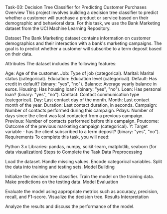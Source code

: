 Task-03: Decision Tree Classifier for Predicting Customer Purchases
Overview
This project involves building a decision tree classifier to predict whether a customer will purchase a product or service based on their demographic and behavioral data. For this task, we use the Bank Marketing dataset from the UCI Machine Learning Repository.

Dataset
The Bank Marketing dataset contains information on customer demographics and their interaction with a bank's marketing campaigns. The goal is to predict whether a customer will subscribe to a term deposit based on their data.

Attributes
The dataset includes the following features:

Age: Age of the customer.
Job: Type of job (categorical).
Marital: Marital status (categorical).
Education: Education level (categorical).
Default: Has credit in default? (binary: "yes", "no").
Balance: Average yearly balance in euros.
Housing: Has housing loan? (binary: "yes", "no").
Loan: Has personal loan? (binary: "yes", "no").
Contact: Contact communication type (categorical).
Day: Last contact day of the month.
Month: Last contact month of the year.
Duration: Last contact duration, in seconds.
Campaign: Number of contacts performed during this campaign.
Pdays: Number of days since the client was last contacted from a previous campaign.
Previous: Number of contacts performed before this campaign.
Poutcome: Outcome of the previous marketing campaign (categorical).
Y: Target variable - has the client subscribed to a term deposit? (binary: "yes", "no").
Requirements
To complete this task, you will need:

Python 3.x
Libraries: pandas, numpy, scikit-learn, matplotlib, seaborn (for data visualization)
Steps to Complete the Task
Data Preprocessing

Load the dataset.
Handle missing values.
Encode categorical variables.
Split the data into training and testing sets.
Model Building

Initialize the decision tree classifier.
Train the model on the training data.
Make predictions on the testing data.
Model Evaluation

Evaluate the model using appropriate metrics such as accuracy, precision, recall, and F1-score.
Visualize the decision tree.
Results Interpretation

Analyze the results and discuss the performance of the model.
